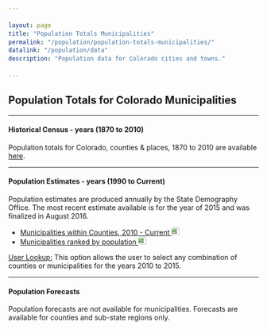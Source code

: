 ```yaml
---

layout: page
title: "Population Totals Municipalities"
permalink: "/population/population-totals-municipalities/"
datalink: "/population/data"
description: "Population data for Colorado cities and towns."

---
```


## Population Totals for Colorado Municipalities

- - -

#### Historical Census - years (1870 to 2010)

Population totals for Colorado, counties & places, 1870 to 2010 are available [here](/population/data/historical_census/).

- - -

#### Population Estimates - years (1990 to Current)

Population estimates are produced annually by the State Demography Office. The most recent estimate available is for the year of 2015 and was finalized in August 2016.

- [Municipalities within Counties, 2010 - Current ![xls](/images/page_white_excel.png 'download xls file')](https://drive.google.com/uc?export=download&id=0B2FMBVetYCVCckFpdFZXLTUtMjg)
- [Municipalities ranked by population ![xls](/images/page_white_excel.png 'download xls file')](https://drive.google.com/uc?export=download&id=0B2FMBVetYCVCb0g4YzRNU1pYejg)


[User Lookup:](/population/data/muni-pop-housing/) 
This option allows the user to select any combination of counties or municipalities for the years 2010 to 2015.

- - -

#### Population Forecasts

Population forecasts are not available for municipalities. Forecasts are available for counties and sub-state regions only.
